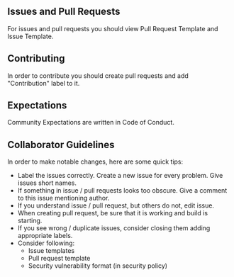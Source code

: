 ## Issues and Pull Requests
For issues and pull requests you 
should view Pull Request Template
and Issue Template.

## Contributing
In order to contribute you should
create pull requests and add
"Contribution" label to it.

## Expectations
Community Expectations are written
in Code of Conduct.

## Collaborator Guidelines
In order to make notable changes, 
here are some quick tips:
- Label the issues correctly. Create a new issue for every problem. Give issues short names.
- If something in issue / pull requests looks too obscure. Give a comment to this issue mentioning author.
- If you understand issue / pull request, but others do not, edit issue.
- When creating pull request, be sure that it is working and build is starting.
- If you see wrong / duplicate issues, consider closing them adding appropriate labels.
- Consider following:
    * Issue templates
    * Pull request template
    * Security vulnerability format (in security policy)

